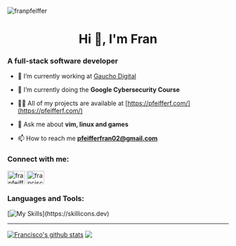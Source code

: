<p align="left"> <img src="https://komarev.com/ghpvc/?username=franpfeiffer&label=Profile%20views&color=FF66CC&style=flat" alt="franpfeiffer" /> </p>

<h1 align="center">Hi 👋, I'm Fran</h1>
<h3 align="left">A full-stack software developer</h3>

- 🔭 I’m currently working at [Gaucho Digital](https://www.gaucho.digital/)

- 🌱 I’m currently doing the **Google Cybersecurity Course**

- 👨‍💻 All of my projects are available at [https://pfeifferf.com/](https://pfeifferf.com/)

- 💬 Ask me about **vim, linux and games**

- 📫 How to reach me **pfeifferfran02@gmail.com**

<h3 align="left">Connect with me:</h3>
<p align="left">
<a href="https://twitter.com/frapfeiffer" target="blank"><img align="center" src="https://raw.githubusercontent.com/rahuldkjain/github-profile-readme-generator/master/src/images/icons/Social/twitter.svg" alt="frapfeiffer" height="30" width="40" /></a>
<a href="https://linkedin.com/in/franciscopfeiffer" target="blank"><img align="center" src="https://raw.githubusercontent.com/rahuldkjain/github-profile-readme-generator/master/src/images/icons/Social/linked-in-alt.svg" alt="franciscopfeiffer" height="30" width="40" /></a>
</p>

<h3 align="left">Languages and Tools:</h3>

[![My Skills](https://skillicons.dev/icons?i=js,html,css,wasm,ts,jquery,git,go,docker,selenium,arch,bash,firebase,graphql,htmx,linux,lua,neovim,nextjs,nodejs,php,laravel,postgres,py,react,tailwind,java,aws,express,figma,)](https://skillicons.dev)

---

<a href="https://github-readme-stats.vercel.app/api?username=franpfeiffer&show_icons=true&include_all_commits=true&theme=rose_pine&hide_border=true"><img align="center" src="https://github-readme-stats.vercel.app/api?username=franpfeiffer&show_icons=true&include_all_commits=true&theme=rose_pine&hide_border=true" alt="Francisco's github stats" /></a>     <a href="https://github-readme-stats.vercel.app/api/top-langs/?username=franpfeiffer&layout=compact&theme=rose_pine&hide_border=true"><img align="center" src="https://github-readme-stats.vercel.app/api/top-langs/?username=franpfeiffer&layout=compact&theme=rose_pine&hide_border=true" /></a>


[website]: https://pfeifferf.com/
[twitter]: https://x.com/frapfeiffer/
